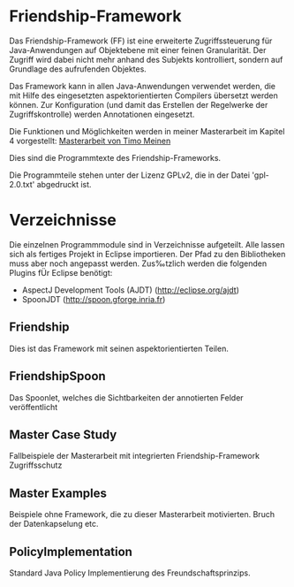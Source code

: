 Friendship-Framework
====================

Das Friendship-Framework (FF) ist eine erweiterte Zugriffssteuerung für Java-Anwendungen auf Objektebene mit einer feinen Granularität. Der Zugriff wird dabei nicht mehr anhand des Subjekts kontrolliert, sondern auf Grundlage des aufrufenden Objektes.

Das Framework kann in allen Java-Anwendungen verwendet werden, die mit Hilfe des eingesetzten aspektorientierten Compilers übersetzt werden können. Zur Konfiguration (und damit das Erstellen der Regelwerke der Zugriffskontrolle) werden Annotationen eingesetzt.

Die Funktionen und Möglichkeiten werden in meiner Masterarbeit im Kapitel 4 vorgestellt: [Masterarbeit von Timo Meinen](http://timomeinen.de/development/Masterarbeit_Timo_Meinen_final.pdf)

Dies sind die Programmtexte des Friendship-Frameworks.

Die Programmteile stehen unter der Lizenz GPLv2, die in der Datei 'gpl-2.0.txt'
abgedruckt ist.

Verzeichnisse
=============
Die einzelnen Programmmodule sind in Verzeichnisse aufgeteilt. Alle lassen sich
als fertiges Projekt in Eclipse importieren. Der Pfad zu den Bibliotheken muss
aber noch angepasst werden. Zus‰tzlich werden die folgenden Plugins fÜr Eclipse
benötigt:

- AspectJ Development Tools (AJDT) (http://eclipse.org/ajdt)
- SpoonJDT (http://spoon.gforge.inria.fr)


Friendship
----------
Dies ist das Framework mit seinen aspektorientierten Teilen.

FriendshipSpoon
---------------
Das Spoonlet, welches die Sichtbarkeiten der annotierten Felder veröffentlicht

Master Case Study
-----------------
Fallbeispiele der Masterarbeit mit integrierten Friendship-Framework Zugriffsschutz

Master Examples
---------------
Beispiele ohne Framework, die zu dieser Masterarbeit motivierten. Bruch der Datenkapselung etc.

PolicyImplementation
--------------------
Standard Java Policy Implementierung des Freundschaftsprinzips.
